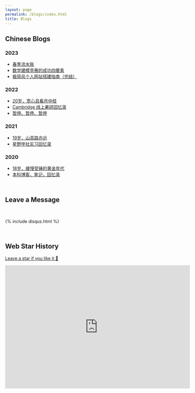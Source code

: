 ```yaml
---
layout: page
permalink: /blogs/index.html
title: Blogs
---
```


## Chinese Blogs

### 2023

- [春季流水账](https://stonepi.github.io/blogs/2023-1.md)
- [数学建模竞赛的成功四要素](https://caihanlin.com/blogs/team2023)
- [极简风个人网站搭建指南（完结）](https://caihanlin.com/blogs/web)

### 2022

- [20岁，宽心且看月中桂](https://caihanlin.com/blogs/20yrs)<br>
- [Cambridge 线上暑研回忆录](https://caihanlin.com/blogs/cambridge/)<br>
- [暂停、暂停、暂停](https://caihanlin.com/blogs/stop/)

### 2021

- [19岁，山高路亦远](https://caihanlin.com/blogs/19yrs)<br>
- [星野学社实习回忆录](https://caihanlin.com/blogs/star)

### 2020

- [18岁，缓慢受锤的黄金年代](https://caihanlin.com/blogs/18yrs)<br>
- [本科博客，笔记，回忆录](https://mieclance.club/)

<br>

## Leave a Message

<br>

{% include disqus.html %} 

<br>

## Web Star History

[Leave a star if you like it 🥰](https://github.com/GuangLun2000/GuangLun2000.github.io)

<iframe style="width:100%;height:auto;min-width:600px;min-height:400px;" src="https://star-history.com/embed?secret=Z2l0aHViX3BhdF8xMUFSVkxCRUEwVUplM1kxYnU1aG1UX3V1TUtTVjZhbnM2MHFIZnZlMkhweEpvaFVsdmdDVVZhYkEwTTBuYmtyZjhSRTI0UVMzTEd1R0hnVW5M#GuangLun2000/GuangLun2000.github.io&Date" frameBorder="0"></iframe>
